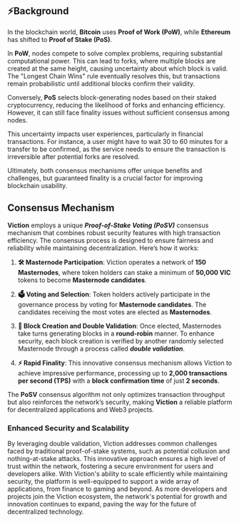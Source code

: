 ## ⚡Background 

In the blockchain world, **Bitcoin** uses **Proof of Work (PoW)**, while **Ethereum** has shifted to **Proof of Stake (PoS)**. 

In **PoW**, nodes compete to solve complex problems, requiring substantial computational power. This can lead to forks, where multiple blocks are created at the same height, causing uncertainty about which block is valid. The "Longest Chain Wins" rule eventually resolves this, but transactions remain probabilistic until additional blocks confirm their validity.

Conversely, **PoS** selects block-generating nodes based on their staked cryptocurrency, reducing the likelihood of forks and enhancing efficiency. However, it can still face finality issues without sufficient consensus among nodes.

This uncertainty impacts user experiences, particularly in financial transactions. For instance, a user might have to wait 30 to 60 minutes for a transfer to be confirmed, as the service needs to ensure the transaction is irreversible after potential forks are resolved. 

Ultimately, both consensus mechanisms offer unique benefits and challenges, but guaranteed finality is a crucial factor for improving blockchain usability.

## Consensus Mechanism

**Viction** employs a unique **_Proof-of-Stake Voting (PoSV)_** consensus mechanism that combines robust security features with high transaction efficiency. The consensus process is designed to ensure fairness and reliability while maintaining decentralization. Here’s how it works:

1. **🛠️ Masternode Participation**: Viction operates a network of **150 Masternodes**, where token holders can stake a minimum of **50,000 VIC** tokens to become **Masternode candidates**.

2. **🗳️ Voting and Selection**: Token holders actively participate in the governance process by voting for **Masternode candidates**. The candidates receiving the most votes are elected as **Masternodes**.

3. **🔄 Block Creation and Double Validation**: Once elected, Masternodes take turns generating blocks in a **round-robin** manner. To enhance security, each block creation is verified by another randomly selected Masternode through a process called **_double validation_**.

4. **⚡ Rapid Finality**: This innovative consensus mechanism allows Viction to achieve impressive performance, processing up to **2,000 transactions per second (TPS)** with a **block confirmation time** of just **2 seconds**.

The **PoSV** consensus algorithm not only optimizes transaction throughput but also reinforces the network’s security, making **Viction** a reliable platform for decentralized applications and Web3 projects. 

### Enhanced Security and Scalability

By leveraging double validation, Viction addresses common challenges faced by traditional proof-of-stake systems, such as potential collusion and nothing-at-stake attacks. This innovative approach ensures a high level of trust within the network, fostering a secure environment for users and developers alike. With Viction's ability to scale efficiently while maintaining security, the platform is well-equipped to support a wide array of applications, from finance to gaming and beyond. As more developers and projects join the Viction ecosystem, the network's potential for growth and innovation continues to expand, paving the way for the future of decentralized technology.
